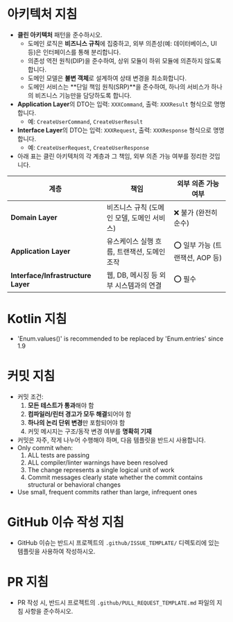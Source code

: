 # 아키텍처 지침

- **클린 아키텍처** 패턴을 준수하시오.
  - 도메인 로직은 **비즈니스 규칙**에 집중하고, 외부 의존성(예: 데이터베이스, UI 등)은 인터페이스를 통해 분리합니다.
  - 의존성 역전 원칙(DIP)을 준수하여, 상위 모듈이 하위 모듈에 의존하지 않도록 합니다.
  - 도메인 모델은 **불변 객체**로 설계하여 상태 변경을 최소화합니다.
  - 도메인 서비스는 **단일 책임 원칙(SRP)**을 준수하여, 하나의 서비스가 하나의 비즈니스 기능만을 담당하도록 합니다.
- **Application Layer**의 DTO는 입력: `XXXCommand`, 출력: `XXXResult` 형식으로 명명합니다.
  - 예: `CreateUserCommand`, `CreateUserResult`
- **Interface Layer**의 DTO는 입력: `XXXRequest`, 출력: `XXXResponse` 형식으로 명명합니다.
  - 예: `CreateUserRequest`, `CreateUserResponse`
- 아래 표는 클린 아키텍처의 각 계층과 그 책임, 외부 의존 가능 여부를 정리한 것입니다.

| 계층                                 | 책임                        | 외부 의존 가능 여부           |
|------------------------------------|---------------------------|-----------------------|
| **Domain Layer**                   | 비즈니스 규칙 (도메인 모델, 도메인 서비스) | ❌ 불가 (완전히 순수)         |
| **Application Layer**              | 유스케이스 실행 흐름, 트랜잭션, 도메인 조작 | ⭕ 일부 가능 (트랜잭션, AOP 등) |
| **Interface/Infrastructure Layer** | 웹, DB, 메시징 등 외부 시스템과의 연결  | ⭕ 필수                  |

# Kotlin 지침

- 'Enum.values()' is recommended to be replaced by 'Enum.entries' since 1.9 

# 커밋 지침

- 커밋 조건:
    1. **모든 테스트가 통과**해야 함
    2. **컴파일러/린터 경고가 모두 해결**되어야 함
    3. **하나의 논리 단위 변경**만 포함되어야 함
    4. 커밋 메시지는 구조/동작 변경 여부를 **명확히 기재**
- 커밋은 자주, 작게 나누어 수행해야 하며, 다음 템플릿을 반드시 사용합니다.
- Only commit when:
    1. ALL tests are passing
    2. ALL compiler/linter warnings have been resolved
    3. The change represents a single logical unit of work
    4. Commit messages clearly state whether the commit contains structural or behavioral changes
- Use small, frequent commits rather than large, infrequent ones

# GitHub 이슈 작성 지침

- GitHub 이슈는 반드시 프로젝트의 `.github/ISSUE_TEMPLATE/` 디렉토리에 있는 템플릿을 사용하여 작성하시오.

# PR 지침

- PR 작성 시, 반드시 프로젝트의 `.github/PULL_REQUEST_TEMPLATE.md` 파일의 지침 사항을 준수하시오.
